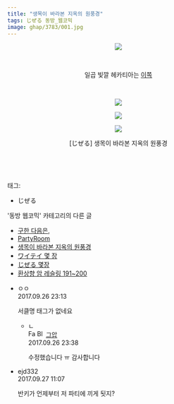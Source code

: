 ```yaml
---
title: "생목이 바라본 지옥의 원풍경"
tags: じぜる 동방_웹코믹
image: ghap/3783/001.jpg
---
```

<div class="article">
<p style="text-align: center; clear: none; float: none;"><img src="{{ site.nasurl }}/ghap/3783/001.jpg"/></p>
<p style="text-align: center; clear: none; float: none;"><br/></p>
<p style="text-align: center; clear: none; float: none;">일곱 빛깔 헤카티아는 <a class="tx-link" href="http://ghaptouhou.tistory.com/2275" target="_blank">이쪽</a></p>
<p style="text-align: center; clear: none; float: none;"><br/></p>
<p style="text-align: center; clear: none; float: none;"><img src="{{ site.nasurl }}/ghap/3783/002.jpg"/></p>
<p style="text-align: center; clear: none; float: none;"><img src="{{ site.nasurl }}/ghap/3783/003.jpg"/></p>
<p style="text-align: center; clear: none; float: none;"><img src="{{ site.nasurl }}/ghap/3783/004.jpg"/></p>
<p style="text-align: center; clear: none; float: none;">[じぜる] 생목이 바라본 지옥의 원풍경</p>
<p style="text-align: center; clear: none; float: none;"><br/></p>
<p><br/></p>
</div><div class="tagTrail">
<p>태그: </p>
<ul>
<li>じぜる</li>
</ul>
</div><div class="another">
<p>'동방 웹코믹' 카테고리의 다른 글</p>
<ul>
<li><a href="/2017-10-02-ghap_3810">구한 다음은,</a></li>
<li><a href="/2017-09-25-ghap_3784">PartyRoom</a></li>
<li><a href="/2017-09-25-ghap_3783">생목이 바라본 지옥의 원풍경</a></li>
<li><a href="/2017-09-25-ghap_3780">ワイテイ 몇 장</a></li>
<li><a href="/2017-09-25-ghap_3779">じぜる 몇장</a></li>
<li><a href="/2017-09-24-ghap_3768">환상향 암 레슬링 191~200</a></li>
</ul>
</div><div class="cb_module cb_fluid">
<div class="cb_wrt cb_profile">
<div class="comment">
<ul>
<li class="cb_thumb_off" id="comment15091153">
<div class="cb_comment_area">
<div class="cb_info_area">
<div class="cb_section">
<span class="cb_nick_name">ㅇㅇ</span>
</div>
<div class="cb_section">
<span class="cb_date">2017.09.26 23:13 </span>
</div>
</div>
<div class="cb_dsc_comment">
<p class="cb_dsc">
											서클명 태그가 없네요
										</p>
</div>
<ul>
<li class="cb_thumb_off" id="comment15091169">
<span class="cb_bu_subnode">ㄴ</span>
<div class="cb_comment_area">
<div class="cb_info_area">
<div class="cb_section">
<span class="cb_nick_name"><img alt="Favicon of https://ghaptouhou.tistory.com" height="16" onerror="this.onerror=null;this.parentNode.removeChild(this)" src="https://ghaptouhou.tistory.com/favicon.ico" width="16"/> <img alt="BlogIcon" height="16" onerror="this.parentNode.removeChild(this)" src="https://ghaptouhou.tistory.com/index.gif" width="16"/> <a href="https://ghaptouhou.tistory.com" onclick="return openLinkInNewWindow(this)"> 그압</a><span class="tistoryProfileLayerTrigger" onclick='TistoryProfile.show(event, this, {"title":"\uc800\uae30 \uc774\uac70 \ub098\uc911\uc5d0 \uc218\uc815 \uac00\ub2a5\ud558\ub098\uc694","url":"https:\/\/ghap.tistory.com","nickname":"\uadf8\uc555","items":[]}); return false;'></span></span>
</div>
<div class="cb_section">
<span class="cb_date">2017.09.26 23:38 </span>
</div>
</div>
<div class="cb_dsc_comment">
<p class="cb_dsc">
																수정했습니다 ㅠ 감사합니다
															</p>
</div>
</div>
</li>
</ul>
</div></li>
<li class="cb_thumb_off" id="comment15091471">
<div class="cb_comment_area">
<div class="cb_info_area">
<div class="cb_section">
<span class="cb_nick_name">ejd332</span>
</div>
<div class="cb_section">
<span class="cb_date">2017.09.27 11:07 </span>
</div>
</div>
<div class="cb_dsc_comment">
<p class="cb_dsc">
											반키가 언제부터 저 파티에 끼게 됫지?
										</p>
</div>
</div></li>
</ul>
</div>
</div><!-- commentList close -->
</div>